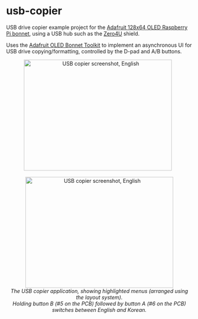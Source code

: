 # usb-copier
USB drive copier example project for the [Adafruit 128x64 OLED Raspberry Pi bonnet](https://www.adafruit.com/product/3531),
using a USB hub such as the [Zero4U](https://www.adafruit.com/product/3298) shield.

Uses the [Adafruit OLED Bonnet Toolkit](https://github.com/lukehutch/Adafruit-OLED-Bonnet-Toolkit) to
implement an asynchronous UI for USB drive copying/formatting, controlled by the D-pad and A/B buttons.

<p align="center"><a href="https://raw.githubusercontent.com/lukehutch/usb-copier/master/screen-en.jpg"><img alt="USB copier screenshot, English" height="300" width="400" src="https://raw.githubusercontent.com/lukehutch/usb-copier/master/screen-en.jpg"></a>&nbsp;&nbsp;<p align="center"><a href="https://raw.githubusercontent.com/lukehutch/usb-copier/master/screen-ko.jpg"><img alt="USB copier screenshot, English" height="300" width="400" src="https://raw.githubusercontent.com/lukehutch/usb-copier/master/screen-ko.jpg"></a>
<br><i>The USB copier application, showing highlighted menus (arranged using the layout system).<br>
Holding button B (#5 on the PCB) followed by button A (#6 on the PCB) switches between English and Korean.</i></p>
